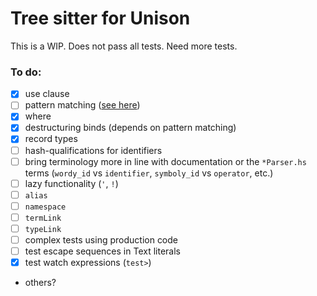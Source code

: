 # Tree sitter for Unison

This is a WIP. Does not pass all tests. Need more tests.

### To do:
- [x] use clause
- [ ] pattern matching ([see here](https://github.com/kylegoetz/tree-sitter-unison/tree/patterns))
- [x] where
- [x] destructuring binds (depends on pattern matching)
- [x] record types
- [ ] hash-qualifications for identifiers
- [ ] bring terminology more in line with documentation or the `*Parser.hs` terms (`wordy_id` vs `identifier`, `symboly_id` vs `operator`, etc.)
- [ ] lazy functionality (`'`, `!`)
- [ ] `alias`
- [ ] `namespace`
- [ ] `termLink`
- [ ] `typeLink`
- [ ] complex tests using production code
- [ ] test escape sequences in Text literals
- [x] test watch expressions (`test>`)
- others?
